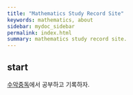 ```yaml
---
title: "Mathematics Study Record Site"
keywords: mathematics, about
sidebar: mydoc_sidebar
permalink: index.html
summary: mathematics study record site.
---
```


## start

[수악중독](https://mathjk.tistory.com/)에서 공부하고 기록하자.